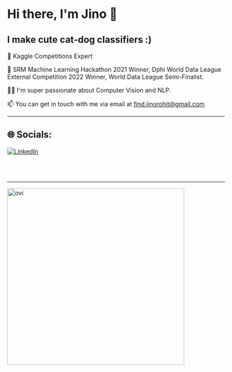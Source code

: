 # Hi there, I'm Jino 👋

## I make cute cat-dog classifiers :)

🚀 Kaggle Competitions Expert

🎉 SRM Machine Learning Hackathon 2021 Winner, Dphi World Data League External Competition 2022 Winner, World Data League Semi-Finalist.

👨‍💻 I'm super passionate about Computer Vision and NLP.

📫 You can get in touch with me via email at find.jinorohit@gmail.com


---

## 🌐 Socials:
[![LinkedIn](https://img.shields.io/badge/LinkedIn-%230077B5.svg?logo=linkedin&logoColor=white)](https://www.linkedin.com/in/jino-rohit-6032541b5/)

<br />
<br />


---

<p>&nbsp;<img align="left" src="https://github-readme-stats.vercel.app/api?username=JINO-ROHIT&show_icons=true&locale=en&theme=chartreuse-dark" alt="ovi" width="410" /></p>
<br><br><br><br><br>

[linkedin]: https://www.linkedin.com/in/jino-rohit-6032541b5/
